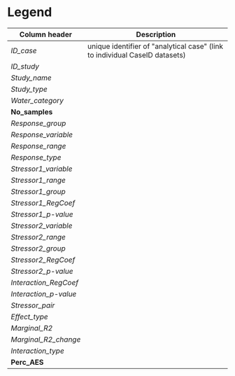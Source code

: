 # Legend

Column header|Description
-------------|-----------
*ID_case*|unique identifier of "analytical case" (link to individual CaseID datasets)
*ID_study*|
*Study_name*|
*Study_type*|
*Water_category*|
**No_samples**|
*Response_group*|
*Response_variable*|
*Response_range*|
*Response_type*|
*Stressor1_variable*|
*Stressor1_range*|
*Stressor1_group*|
*Stressor1_RegCoef*|
*Stressor1_p-value*|
*Stressor2_variable*|
*Stressor2_range*|
*Stressor2_group*|
*Stressor2_RegCoef*|
*Stressor2_p-value*|
*Interaction_RegCoef*|
*Interaction_p-value*|
*Stressor_pair*|
*Effect_type*|
*Marginal_R2*|
*Marginal_R2_change*|
*Interaction_type*|
**Perc_AES**|
